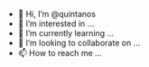 - 👋 Hi, I’m @quintanos
- 👀 I’m interested in ...
- 🌱 I’m currently learning ...
- 💞️ I’m looking to collaborate on ...
- 📫 How to reach me ...

<!---
quintanos/quintanos is a ✨ special ✨ repository because its `README.md` (this file) appears on your GitHub profile.
You can click the Preview link to take a look at your changes.
--->
